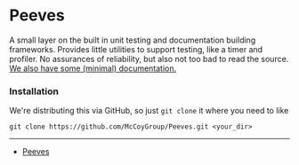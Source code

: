 # Peeves

A small layer on the built in unit testing and documentation building frameworks.
Provides little utilities to support testing, like a timer and profiler.
No assurances of reliability, but also not too bad to read the source.
[We also have some (minimal) documentation.](https://mccoygroup.github.io/Peeves/)

### Installation

We're distributing this via GitHub, so just `git clone` it where you need to like

```console
git clone https://github.com/McCoyGroup/Peeves.git <your_dir>
```

---

  - [Peeves](Peeves.md)